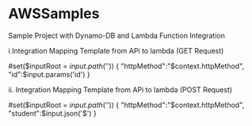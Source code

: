 # AWSSamples
Sample Project with Dynamo-DB and Lambda Function Integration

i.Integration Mapping Template from APi to lambda (GET Request)

#set($inputRoot = $input.path('$'))
{
"httpMethod":"$context.httpMethod",
"id":$input.params('id') 
}
 
ii.	Integration Mapping Template from APi to lambda (POST Request)

#set($inputRoot = $input.path('$'))
{
"httpMethod":"$context.httpMethod",
"student":$input.json('$') 
}
